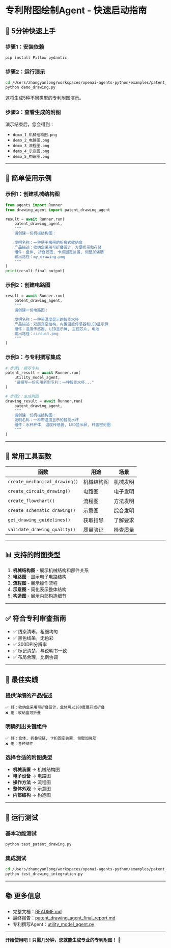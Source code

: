 # 专利附图绘制Agent - 快速启动指南

## 🚀 5分钟快速上手

### 步骤1：安装依赖

```bash
pip install Pillow pydantic
```

### 步骤2：运行演示

```bash
cd /Users/zhangyanlong/workspaces/openai-agents-python/examples/patent_agent/drawing_agent
python demo_drawing.py
```

这将生成5种不同类型的专利附图演示。

### 步骤3：查看生成的附图

演示结束后，您会得到：
- `demo_1_机械结构图.png`
- `demo_2_电路图.png`
- `demo_3_流程图.png`
- `demo_4_示意图.png`
- `demo_5_构造图.png`

---

## 📝 简单使用示例

### 示例1：创建机械结构图

```python
from agents import Runner
from drawing_agent import patent_drawing_agent

result = await Runner.run(
    patent_drawing_agent,
    """
    请创建一份机械结构图：

    发明名称：一种便于携带的折叠式收纳盒
    产品描述：收纳盒采用可折叠设计，方便携带和存储
    组件：盒体, 折叠铰链, 卡扣固定装置, 侧壁加强筋
    输出路径：my_drawing.png
    """
)
print(result.final_output)
```

### 示例2：创建电路图

```python
result = await Runner.run(
    patent_drawing_agent,
    """
    请创建一份电路图：

    发明名称：一种带温度显示的智能水杯
    产品描述：双层真空结构，内置温度传感器和LED显示屏
    组件：温度传感器, LED显示屏, 主控芯片, 电池
    输出路径：circuit.png
    """
)
```

### 示例3：与专利撰写集成

```python
# 步骤1：撰写专利
patent_result = await Runner.run(
    utility_model_agent,
    "请撰写一份实用新型专利：一种智能水杯..."
)

# 步骤2：生成附图
drawing_result = await Runner.run(
    patent_drawing_agent,
    """
    请创建一份机械结构图：
    发明名称：一种带温度显示的智能水杯
    组件：水杯杯体, 温度传感器, LED显示屏, 杯盖密封圈
    """
)
```

---

## 🔧 常用工具函数

| 函数 | 用途 | 场景 |
|------|------|------|
| `create_mechanical_drawing()` | 机械结构图 | 机械发明 |
| `create_circuit_drawing()` | 电路图 | 电子发明 |
| `create_flowchart()` | 流程图 | 方法发明 |
| `create_schematic_drawing()` | 示意图 | 综合发明 |
| `get_drawing_guidelines()` | 获取指导 | 了解要求 |
| `validate_drawing_quality()` | 质量验证 | 检查质量 |

---

## 📊 支持的附图类型

1. **机械结构图** - 展示机械结构和部件关系
2. **电路图** - 显示电子电路结构
3. **流程图** - 展示操作流程
4. **示意图** - 简化表示整体结构
5. **构造图** - 展示内部构造细节

---

## ✅ 符合专利审查指南

- ✅ 线条清晰，粗细均匀
- ✅ 黑色线条，无色彩
- ✅ 300DPI分辨率
- ✅ 标记清楚，与说明书一致
- ✅ 布局合理，比例协调

---

## 🎯 最佳实践

### 提供详细的产品描述

```
✅ 好：收纳盒采用可折叠设计，盒体可以180度展开或折叠
❌ 差：收纳盒可折叠
```

### 明确列出关键组件

```
✅ 好：盒体, 折叠铰链, 卡扣固定装置, 侧壁加强筋
❌ 差：各种部件
```

### 选择合适的附图类型

- **机械装置** → 机械结构图
- **电子设备** → 电路图
- **操作方法** → 流程图
- **整体外观** → 示意图
- **内部结构** → 构造图

---

## 🧪 运行测试

### 基本功能测试

```bash
python test_patent_drawing.py
```

### 集成测试

```bash
cd /Users/zhangyanlong/workspaces/openai-agents-python/examples/patent_agent
python test_drawing_integration.py
```

---

## 📚 更多信息

- 完整文档：[README.md](README.md)
- 最终报告：[patent_drawing_agent_final_report.md](../patent_drawing_agent_final_report.md)
- 专利撰写Agent：[utility_model_agent.py](../utility_model_agent.py)

---

**开始使用吧！只需几分钟，您就能生成专业的专利附图！** 🎉
